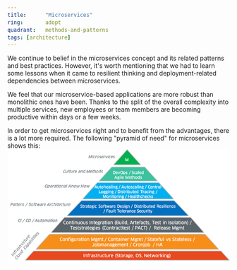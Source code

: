 ```yaml
---
title:      "Microservices"
ring:       adopt
quadrant:   methods-and-patterns
tags: [architecture]
---
```


We continue to belief in the microservices concept and its related patterns and best practices. However, it's worth mentioning that we had to learn some lessons when it came to resilient thinking and deployment-related dependencies between microservices.

We feel that our microservice-based applications are more robust than monolithic ones have been. Thanks to the
split of the overall complexity into multiple services, new employees or team members are becoming productive within days or a few weeks.

In order to get microservices right and to benefit from the advantages, there is a lot more required.
The following "pyramid of need" for microservices shows this:
![microservices pyramid of need](/images/microservices-pyramid.png)
